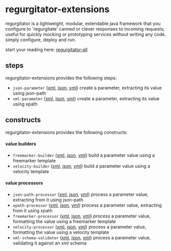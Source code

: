 # regurgitator-extensions

regurgitator is a lightweight, modular, extendable java framework that you configure to 'regurgitate' canned or clever responses to incoming requests; useful for quickly mocking or prototyping services without writing any code. simply configure, deploy and run.

start your reading here: [regurgitator-all](https://talmeym.github.io/regurgitator-all#regurgitator)

## steps

regurgitator-extensions provides the following steps:
- ``json-parameter`` ([xml](https://talmeym.github.io/regurgitator-extensions-xml#json-parameter), [json](https://talmeym.github.io/regurgitator-extensions-json#json-parameter), [yml](https://talmeym.github.io/regurgitator-extensions-yml#json-parameter)) create a parameter, extracting its value using json-path
- ``xml-parameter`` ([xml](https://talmeym.github.io/regurgitator-extensions-xml#xml-parameter), [json](https://talmeym.github.io/regurgitator-extensions-json#xml-parameter), [yml](https://talmeym.github.io/regurgitator-extensions-yml#xml-parameter)) create a parameter, extracting its value using xpath

## constructs

regurgitator-extensions provides the following constructs:
#### value builders
- ``freemarker-builder`` ([xml](https://talmeym.github.io/regurgitator-extensions-xml#freemarker-builder), [json](https://talmeym.github.io/regurgitator-extensions-json#freemarker-builder), [yml](https://talmeym.github.io/regurgitator-extensions-yml#freemarker-builder)) build a parameter value using a freemarker template
- ``velocity-builder`` ([xml](https://talmeym.github.io/regurgitator-extensions-xml#velocity-builder), [json](https://talmeym.github.io/regurgitator-extensions-json#velocity-builder), [yml](https://talmeym.github.io/regurgitator-extensions-yml#velocity-builder)) build a parameter value using a velocity template

#### value processors
- ``json-path-processor`` ([xml](https://talmeym.github.io/regurgitator-extensions-xml#json-path-processor), [json](https://talmeym.github.io/regurgitator-extensions-json#json-path-processor), [yml](https://talmeym.github.io/regurgitator-extensions-yml#json-path-processor)) process a parameter value, extracting from it using json-path
- ``xpath-processor`` ([xml](https://talmeym.github.io/regurgitator-extensions-xml#xpath-processor), [json](https://talmeym.github.io/regurgitator-extensions-json#xpath-processor), [yml](https://talmeym.github.io/regurgitator-extensions-yml#xpath-processor)) process a parameter value, extracting from it using xpath
- ``freemarker-processor`` ([xml](https://talmeym.github.io/regurgitator-extensions-xml#freemarker-processor), [json](https://talmeym.github.io/regurgitator-extensions-json#freemarker-processor), [yml](https://talmeym.github.io/regurgitator-extensions-yml#freemarker-processor)) process a parameter value, formatting the value using a freemarker template
- ``velocity-processor`` ([xml](https://talmeym.github.io/regurgitator-extensions-xml#velocity-processor), [json](https://talmeym.github.io/regurgitator-extensions-json#velocity-processor), [yml](https://talmeym.github.io/regurgitator-extensions-yml#velocity-processor)) process a parameter value, formatting the value using a velocity template
- ``xml-schema-validator`` ([xml](https://talmeym.github.io/regurgitator-extensions-xml#xml-schema-validator), [json](https://talmeym.github.io/regurgitator-extensions-json#xml-schema-validator), [yml](https://talmeym.github.io/regurgitator-extensions-yml#xml-schema-validator)) process a parameter value, validating it against an xml schema

